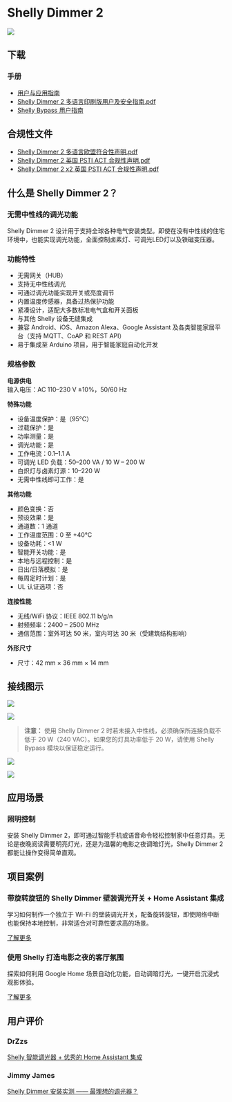 # Shelly Dimmer 2

![](https://kb.shelly.cloud/__attachments/229146742/image-20220920-071316.png?inst-v=06e25fb6-1df6-4585-801d-931808676f21)

## 下载

### 手册

- [用户与应用指南](https://kb.shelly.cloud/__attachments/63897613/User%20&%20Application%20Guide?inst-v=06e25fb6-1df6-4585-801d-931808676f21)
- [Shelly Dimmer 2 多语言印刷版用户及安全指南.pdf](https://kb.shelly.cloud/__attachments/391315459/Shelly%20Dimmer%202%20multilingual%20printed%20user%20and%20safety%20guide.pdf?inst-v=06e25fb6-1df6-4585-801d-931808676f21)
- [Shelly Bypass 用户指南](https://kb.shelly.cloud/__attachments/63897613/Shelly%20Bypass%20User%20Guide?inst-v=06e25fb6-1df6-4585-801d-931808676f21)

## 合规性文件

- [Shelly Dimmer 2 多语言欧盟符合性声明.pdf](https://kb.shelly.cloud/__attachments/266174494/Shelly%20Dimmer2%20multilingual%20EU%20declaration%20of%20conformity.pdf?inst-v=06e25fb6-1df6-4585-801d-931808676f21)
- [Shelly Dimmer 2 英国 PSTI ACT 合规性声明.pdf](https://kb.shelly.cloud/__attachments/266174494/Shelly%20Dimmer%202%20UK%20PSTI%20ACT%20Statement%20of%20compliance.pdf?inst-v=06e25fb6-1df6-4585-801d-931808676f21)
- [Shelly Dimmer 2 x2 英国 PSTI ACT 合规性声明.pdf](https://kb.shelly.cloud/__attachments/266174494/Shelly%20Dimmer%202%20x2%20UK%20PSTI%20ACT%20Statement%20of%20compliance.pdf?inst-v=06e25fb6-1df6-4585-801d-931808676f21)

## 什么是 Shelly Dimmer 2？

### 无需中性线的调光功能

Shelly Dimmer 2 设计用于支持全球各种电气安装类型。即使在没有中性线的住宅环境中，也能实现调光功能，全面控制卤素灯、可调光LED灯以及铁磁变压器。

### 功能特性

- 无需网关（HUB）  
- 支持无中性线调光  
- 可通过调光功能实现开关或亮度调节  
- 内置温度传感器，具备过热保护功能  
- 紧凑设计，适配大多数标准电气盒和开关面板  
- 与其他 Shelly 设备无缝集成  
- 兼容 Android、iOS、Amazon Alexa、Google Assistant 及各类智能家居平台（支持 MQTT、CoAP 和 REST API）  
- 易于集成至 Arduino 项目，用于智能家庭自动化开发  

### 规格参数

**电源供电**  
输入电压：AC 110–230 V ±10%，50/60 Hz  

**特殊功能**  
- 设备温度保护：是（95°C）  
- 过载保护：是  
- 功率测量：是  
- 调光功能：是  
- 工作电流：0.1–1.1 A  
- 可调光 LED 负载：50–200 VA / 10 W – 200 W  
- 白炽灯与卤素灯源：10–220 W  
- 无需中性线即可工作：是  

**其他功能**  
- 颜色变换：否  
- 预设效果：是  
- 通道数：1 通道  
- 工作温度范围：0 至 +40°C  
- 设备功耗：<1 W  
- 智能开关功能：是  
- 本地与远程控制：是  
- 日出/日落模拟：是  
- 每周定时计划：是  
- UL 认证选项：否  

**连接性能**  
- 无线/WiFi 协议：IEEE 802.11 b/g/n  
- 射频频率：2400 – 2500 MHz  
- 通信范围：室外可达 50 米，室内可达 30 米（受建筑结构影响）  

**外形尺寸**  
- 尺寸：42 mm × 36 mm × 14 mm  

## 接线图示

![](https://kb.shelly.cloud/__attachments/243531777/ShellyD2_neutral_wiring.jpg?inst-v=06e25fb6-1df6-4585-801d-931808676f21)

![](https://kb.shelly.cloud/__attachments/243531777/ShellyD2_NOneutral-10W_wiring.jpg?inst-v=06e25fb6-1df6-4585-801d-931808676f21)

> **注意：** 使用 Shelly Dimmer 2 时若未接入中性线，必须确保所连接负载不低于 20 W（240 VAC）。如果您的灯具功率低于 20 W，请使用 Shelly Bypass 模块以保证稳定运行。

![](https://kb.shelly.cloud/__attachments/243531777/ShellyD2_SWneutral_wiring.jpg?inst-v=06e25fb6-1df6-4585-801d-931808676f21)

![](https://kb.shelly.cloud/__attachments/243531777/ShellyD2_NOneutral-bypass_wiring.jpg?inst-v=06e25fb6-1df6-4585-801d-931808676f21)

## 应用场景

### 照明控制

安装 Shelly Dimmer 2，即可通过智能手机或语音命令轻松控制家中任意灯具。无论是夜晚阅读需要明亮灯光，还是为温馨的电影之夜调暗灯光，Shelly Dimmer 2 都能让操作变得简单直观。

## 项目案例

### 带旋转旋钮的 Shelly Dimmer 壁装调光开关 + Home Assistant 集成

学习如何制作一个独立于 Wi-Fi 的壁装调光开关，配备旋转旋钮，即使网络中断也能保持本地控制，非常适合对可靠性要求高的场景。

[了解更多](https://www.instructables.com/Shelly-Dimmer-Wall-Switch-With-Rotary-Knob-and-Hom/)

### 使用 Shelly 打造电影之夜的客厅氛围

探索如何利用 Google Home 场景自动化功能，自动调暗灯光，一键开启沉浸式观影体验。

[了解更多](https://www.instructables.com/Living-Room-for-Movie-With-Shelly/)

## 用户评价

### DrZzs  
[Shelly 智能调光器 + 优秀的 Home Assistant 集成](https://www.youtube.com/watch?v=6x7_2efDNNc)

### Jimmy James  
[Shelly Dimmer 安装实测 —— 最理想的调光器？](https://www.youtube.com/watch?v=o2PD0Tat8ts)